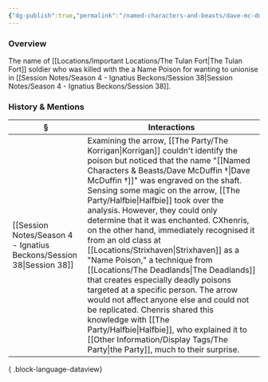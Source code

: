 ```yaml
---
{"dg-publish":true,"permalink":"/named-characters-and-beasts/dave-mc-duffin/","tags":["NPC"],"updated":"2025-06-10T19:10:58.155+01:00"}
---
```



### Overview
The name of [[Locations/Important Locations/The Tulan Fort\|The Tulan Fort]] soldier who was killed with the a Name Poison for wanting to unionise in [[Session Notes/Season 4 - Ignatius Beckons/Session 38\|Session Notes/Season 4 - Ignatius Beckons/Session 38]].

### History & Mentions
| §                                                                       | Interactions                                                                                                                                                                                                                                                                                                                                                                                                                                                                                                                                                                                                                                                                                  |
| ----------------------------------------------------------------------- | --------------------------------------------------------------------------------------------------------------------------------------------------------------------------------------------------------------------------------------------------------------------------------------------------------------------------------------------------------------------------------------------------------------------------------------------------------------------------------------------------------------------------------------------------------------------------------------------------------------------------------------------------------------------------------------------- |
| [[Session Notes/Season 4 - Ignatius Beckons/Session 38\|Session 38]] | Examining the arrow, [[The Party/The Korrigan\|Korrigan]] couldn't identify the poison but noticed that the name "[[Named Characters & Beasts/Dave McDuffin †\|Dave McDuffin †]]" was engraved on the shaft. Sensing some magic on the arrow, [[The Party/Halfbie\|Halfbie]] took over the analysis. However, they could only determine that it was enchanted. CXhenris, on the other hand, immediately recognised it from an old class at [[Locations/Strixhaven\|Strixhaven]] as a "Name Poison," a technique from [[Locations/The Deadlands\|The Deadlands]] that creates especially deadly poisons targeted at a specific person. The arrow would not affect anyone else and could not be replicated. Chenris shared this knowledge with [[The Party/Halfbie\|Halfbie]], who explained it to [[Other Information/Display Tags/The Party\|the Party]], much to their surprise. |

{ .block-language-dataview}
